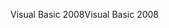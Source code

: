 <span data-ttu-id="4e0bc-101">Visual Basic 2008</span><span class="sxs-lookup"><span data-stu-id="4e0bc-101">Visual Basic 2008</span></span>